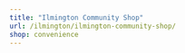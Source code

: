 ```yaml
---
title: "Ilmington Community Shop"
url: /ilmington/ilmington-community-shop/
shop: convenience
---
```

